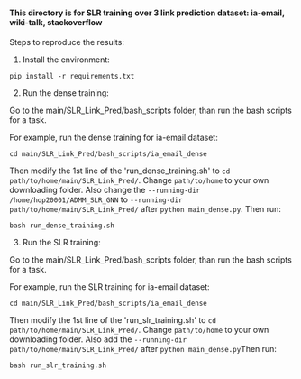 #### This directory is for SLR training over 3 link prediction dataset: ia-email, wiki-talk, stackoverflow

Steps to reproduce the results:

1. Install the environment: 

`pip install -r requirements.txt`

2. Run the dense training:

Go to the main/SLR_Link_Pred/bash_scripts folder, than run the bash scripts for a task. 

For example, run the dense training for ia-email dataset: 

`cd main/SLR_Link_Pred/bash_scripts/ia_email_dense`

Then modify the 1st line of the 'run_dense_training.sh' to `cd path/to/home/main/SLR_Link_Pred/`. Change `path/to/home` to your own downloading folder.
Also change the `--running-dir /home/hop20001/ADMM_SLR_GNN` to `--running-dir path/to/home/main/SLR_Link_Pred/` after `python main_dense.py`. Then run:

`bash run_dense_training.sh`

3. Run the SLR training:

Go to the main/SLR_Link_Pred/bash_scripts folder, than run the bash scripts for a task. 

For example, run the SLR training for ia-email dataset: 

`cd main/SLR_Link_Pred/bash_scripts/ia_email_dense`

Then modify the 1st line of the 'run_slr_training.sh' to `cd path/to/home/main/SLR_Link_Pred/`. Change `path/to/home` to your own downloading folder. Also add the `--running-dir path/to/home/main/SLR_Link_Pred/` after `python main_dense.py`Then run:

`bash run_slr_training.sh`
